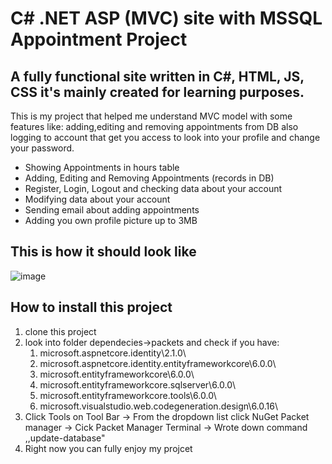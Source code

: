 # C# .NET ASP (MVC) site with MSSQL Appointment Project

## A fully functional site written in C#, HTML, JS, CSS it's mainly created for learning purposes.

This is my project that helped me understand MVC model with some features like: adding,editing and removing appointments from DB also logging to account that get you access to look into your profile and change your password.

* Showing Appointments in hours table
* Adding, Editing and Removing Appointments (records in DB)
* Register, Login, Logout and checking data about your account
* Modifying data about your account
* Sending email about adding appointments
* Adding you own profile picture up to 3MB

## This is how it should look like
![image](https://github.com/Szudrowicz-Mateusz/Appointment_WEB/assets/103212278/7956c2e5-8161-4455-bad1-c2e0cea1a74c)


## How to install this project

1. clone this project
2. look into folder dependecies->packets and check if you have:
   1. microsoft.aspnetcore.identity\2.1.0\
   2. microsoft.aspnetcore.identity.entityframeworkcore\6.0.0\
   3. microsoft.entityframeworkcore\6.0.0\
   4. microsoft.entityframeworkcore.sqlserver\6.0.0\
   5. microsoft.entityframeworkcore.tools\6.0.0\
   6. microsoft.visualstudio.web.codegeneration.design\6.0.16\
3. Click Tools on Tool Bar -> From the dropdown list click NuGet Packet manager -> Cick Packet Manager Terminal -> Wrote down command ,,update-database"
4. Right now you can fully enjoy my projcet







